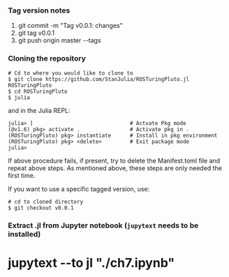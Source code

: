 
### Tag version notes

1. git commit -m "Tag v0.0.1: changes"
2. git tag v0.0.1
3. git push origin master --tags

### Cloning the repository

```
# Cd to where you would like to clone to
$ git clone https://github.com/StanJulia/ROSTuringPluto.jl ROSTuringPluto
$ cd ROSTuringPluto
$ julia
```
and in the Julia REPL:

```
julia> ]                               # Actvate Pkg mode
(@v1.6) pkg> activate .                # Activate pkg in .
(ROSTuringPluto) pkg> instantiate      # Install in pkg environment
(ROSTuringPluto) pkg> <delete>         # Exit package mode
julia>
```

If above procedure fails, if present, try to delete the Manifest.toml file and repeat above steps. As mentioned above, these steps are only needed the first time.

If you want to use a specific tagged version, use:
```
# cd to cloned directory
$ git checkout v0.0.1
```

### Extract .jl from Jupyter notebook (`jupytext` needs to be installed)

# jupytext --to jl "./ch7.ipynb"
